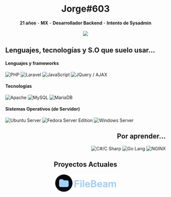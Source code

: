 <div align="center">
  
  <h1>Jorge#603</h1>
  <strong>21 años</strong> - <strong>MX</strong> - <strong>Desarrollador Backend</strong> - <strong>Intento de Sysadmin</strong>

  <br />
  <br />

  <a href="https://discord.com/users/917804384597970956">
  <img src="https://lanyard.cnrad.dev/api/917804384597970956?bg=0c0d0d&showDisplayName=true&hideActivity=whenNotUsed" />
  </a>

<div align="left">
  <h2>Lenguajes, tecnologías y S.O que suelo usar...</h2>

  <h4>Lenguajes y frameworks</h4>
  <img src="https://shields.io/badge/PHP-0c0d0d?logo=PHP&logoColor=5D58FB&style=for-the-badge" alt="PHP" />
  <img src="https://shields.io/badge/Laravel-0c0d0d?logo=Laravel&logoColor=FF0000&style=for-the-badge" alt="Laravel" />
  <img src="https://shields.io/badge/JavaScript-0c0d0d?logo=JavaScript&logoColor=e8d44d&style=for-the-badge" alt="JavaScript" />
  <img src="https://shields.io/badge/AJAX-0c0d0d?logo=jquery&logoColor=5D58FB&style=for-the-badge" alt="JQuery / AJAX" />

  <h4>Tecnologías</h4>
  <img src="https://shields.io/badge/Apache-0c0d0d?logo=Apache&logoColor=EC0000&style=for-the-badge" alt="Apache">
  <img src="https://shields.io/badge/MySQL-0c0d0d?logo=Mysql&logoColor=1F65AB&style=for-the-badge" alt="MySQL">
  <img src="https://shields.io/badge/MariaDB-0c0d0d?logo=Mariadb&logoColor=D0823E&style=for-the-badge" alt="MariaDB">
  
  <h4>Sistemas Operativos (de Servidor)</h4>
  <img src="https://shields.io/badge/Ubuntu-0c0d0d?logo=Ubuntu&logoColor=FE2D00&style=for-the-badge" alt="Ubuntu Server">
  <img src="https://shields.io/badge/Fedora-0c0d0d?logo=Fedora&logoColor=528FFF&style=for-the-badge" alt="Fedora Server Edition">
  <img src="https://shields.io/badge/Windows_Server-0c0d0d?logo=Windows&logoColor=61B1E8&style=for-the-badge" alt="Windows Server">
  
</div>

<div align="right">
  <h2>Por aprender...</h2>
  
  <img src="https://shields.io/badge/C%23-0c0d0d?logo=csharp&logoColor=00A6FF&style=for-the-badge" alt="C#/C Sharp">
  <img src="https://shields.io/badge/GO-0c0d0d?logo=go&logoColor=00A6FF&style=for-the-badge" alt="Go Lang">
  <img src="https://shields.io/badge/nginx-0c0d0d?logo=nginx&logoColor=009900&style=for-the-badge" alt="NGINX">
</div>

  <h2>Proyectos Actuales</h2>

  <div>
    <a href="https://docs.filebeam.xyz"><img src="assets/filebeam.png" width="200px"></a>
  </div>
  

</div>
